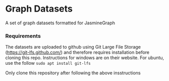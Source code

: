 # Graph Datasets
A set of graph datasets formatted for JasmineGraph

### Requirements
The datasets are uploaded to github using Git Large File Storage (https://git-lfs.github.com/) and therefore requires installation before cloning this repo. Instructions for windows are on their website. For ubuntu, use the follow `sudo apt install git-lfs`

Only clone this repository after following the above insstructions
